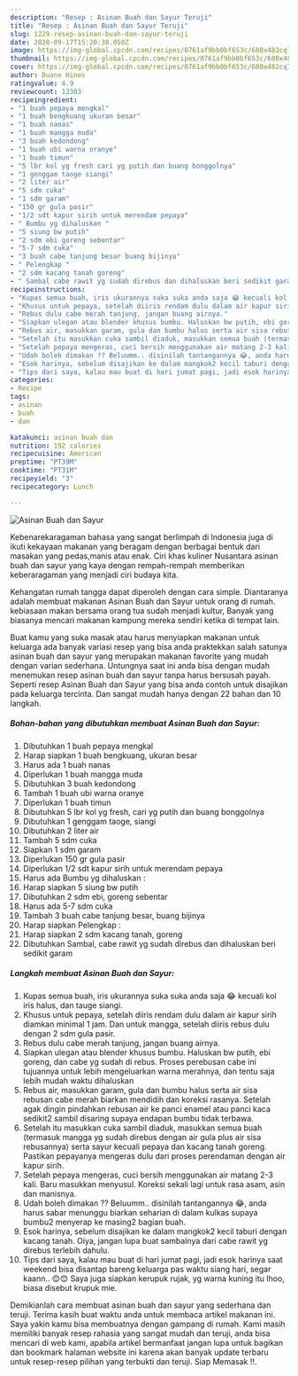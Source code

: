 ```yaml
---
description: "Resep : Asinan Buah dan Sayur Teruji"
title: "Resep : Asinan Buah dan Sayur Teruji"
slug: 1229-resep-asinan-buah-dan-sayur-teruji
date: 2020-09-17T15:20:38.050Z
image: https://img-global.cpcdn.com/recipes/0761af9bb0bf653c/680x482cq70/asinan-buah-dan-sayur-foto-resep-utama.jpg
thumbnail: https://img-global.cpcdn.com/recipes/0761af9bb0bf653c/680x482cq70/asinan-buah-dan-sayur-foto-resep-utama.jpg
cover: https://img-global.cpcdn.com/recipes/0761af9bb0bf653c/680x482cq70/asinan-buah-dan-sayur-foto-resep-utama.jpg
author: Duane Hines
ratingvalue: 4.9
reviewcount: 13303
recipeingredient:
- "1 buah pepaya mengkal"
- "1 buah bengkuang ukuran besar"
- "1 buah nanas"
- "1 buah mangga muda"
- "3 buah kedondong"
- "1 buah ubi warna oranye"
- "1 buah timun"
- "5 lbr kol yg fresh cari yg putih dan buang bonggolnya"
- "1 genggam taoge siangi"
- "2 liter air"
- "5 sdm cuka"
- "1 sdm garam"
- "150 gr gula pasir"
- "1/2 sdt kapur sirih untuk merendam pepaya"
- " Bumbu yg dihaluskan "
- "5 siung bw putih"
- "2 sdm ebi goreng sebentar"
- "5-7 sdm cuka"
- "3 buah cabe tanjung besar buang bijinya"
- " Pelengkap "
- "2 sdm kacang tanah goreng"
- " Sambal cabe rawit yg sudah direbus dan dihaluskan beri sedikit garam"
recipeinstructions:
- "Kupas semua buah, iris ukurannya suka suka anda saja 😂 kecuali kol iris halus, dan tauge siangi."
- "Khusus untuk pepaya, setelah diiris rendam dulu dalam air kapur sirih diamkan minimal 1 jam. Dan untuk mangga, setelah diiris rebus dulu dengan 2 sdm gula pasir."
- "Rebus dulu cabe merah tanjung, jangan buang airnya."
- "Siapkan ulegan atau blender khusus bumbu. Haluskan bw putih, ebi goreng, dan cabe yg sudah di rebus. Proses perebusan cabe ini tujuannya untuk lebih mengeluarkan warna merahnya, dan tentu saja lebih mudah waktu dihaluskan"
- "Rebus air, masukkan garam, gula dan bumbu halus serta air sisa rebusan cabe merah biarkan mendidih dan koreksi rasanya. Setelah agak dingin pindahkan rebusan air ke panci enamel atau panci kaca sedikit2 sambil disaring supaya endapan bumbu tidak terbawa."
- "Setelah itu masukkan cuka sambil diaduk, masukkan semua buah (termasuk mangga yg sudah direbus dengan air gula plus air sisa rebusannya) serta sayur kecuali pepaya dan kacang tanah goreng. Pastikan pepayanya mengeras dulu dari proses perendaman dengan air kapur sirih."
- "Setelah pepaya mengeras, cuci bersih menggunakan air matang 2-3 kali. Baru masukkan menyusul. Koreksi sekali lagi untuk rasa asam, asin dan manisnya."
- "Udah boleh dimakan ?? Beluumm.. disinilah tantangannya 😂, anda harus sabar menunggu biarkan seharian di dalam kulkas supaya bumbu2 menyerap ke masing2 bagian buah."
- "Esok harinya, sebelum disajikan ke dalam mangkok2 kecil taburi dengan kacang tanah. Oiya, jangan lupa buat sambalnya dari cabe rawit yg direbus terlebih dahulu."
- "Tips dari saya, kalau mau buat di hari jumat pagi, jadi esok harinya saat weekend bisa disantap bareng keluarga pas waktu siang hari, segar kaann.. 😊😊 Saya juga siapkan kerupuk rujak, yg warna kuning itu lhoo, biasa disebut krupuk mie."
categories:
- Recipe
tags:
- asinan
- buah
- dan

katakunci: asinan buah dan 
nutrition: 192 calories
recipecuisine: American
preptime: "PT39M"
cooktime: "PT31M"
recipeyield: "3"
recipecategory: Lunch

---
```



![Asinan Buah dan Sayur](https://img-global.cpcdn.com/recipes/0761af9bb0bf653c/680x482cq70/asinan-buah-dan-sayur-foto-resep-utama.jpg)

Kebenarekaragaman bahasa yang sangat berlimpah di Indonesia juga di ikuti kekayaan makanan yang beragam dengan berbagai bentuk dari masakan yang pedas,manis atau enak. Ciri khas kuliner Nusantara asinan buah dan sayur yang kaya dengan rempah-rempah memberikan keberaragaman yang menjadi ciri budaya kita.




Kehangatan rumah tangga dapat diperoleh dengan cara simple. Diantaranya adalah membuat makanan Asinan Buah dan Sayur untuk orang di rumah. kebiasaan makan bersama orang tua sudah menjadi kultur, Banyak yang biasanya mencari makanan kampung mereka sendiri ketika di tempat lain.

Buat kamu yang suka masak atau harus menyiapkan makanan untuk keluarga ada banyak variasi resep yang bisa anda praktekkan salah satunya asinan buah dan sayur yang merupakan makanan favorite yang mudah dengan varian sederhana. Untungnya saat ini anda bisa dengan mudah menemukan resep asinan buah dan sayur tanpa harus bersusah payah.
Seperti resep Asinan Buah dan Sayur yang bisa anda contoh untuk disajikan pada keluarga tercinta. Dan sangat mudah hanya dengan 22 bahan dan 10 langkah.


<!--inarticleads1-->

##### Bahan-bahan yang dibutuhkan membuat Asinan Buah dan Sayur:

1. Dibutuhkan 1 buah pepaya mengkal
1. Harap siapkan 1 buah bengkuang, ukuran besar
1. Harus ada 1 buah nanas
1. Diperlukan 1 buah mangga muda
1. Dibutuhkan 3 buah kedondong
1. Tambah 1 buah ubi warna oranye
1. Diperlukan 1 buah timun
1. Dibutuhkan 5 lbr kol yg fresh, cari yg putih dan buang bonggolnya
1. Dibutuhkan 1 genggam taoge, siangi
1. Dibutuhkan 2 liter air
1. Tambah 5 sdm cuka
1. Siapkan 1 sdm garam
1. Diperlukan 150 gr gula pasir
1. Diperlukan 1/2 sdt kapur sirih untuk merendam pepaya
1. Harus ada  Bumbu yg dihaluskan :
1. Harap siapkan 5 siung bw putih
1. Dibutuhkan 2 sdm ebi, goreng sebentar
1. Harus ada 5-7 sdm cuka
1. Tambah 3 buah cabe tanjung besar, buang bijinya
1. Harap siapkan  Pelengkap :
1. Harap siapkan 2 sdm kacang tanah, goreng
1. Dibutuhkan  Sambal, cabe rawit yg sudah direbus dan dihaluskan beri sedikit garam




<!--inarticleads2-->

##### Langkah membuat  Asinan Buah dan Sayur:

1. Kupas semua buah, iris ukurannya suka suka anda saja 😂 kecuali kol iris halus, dan tauge siangi.
1. Khusus untuk pepaya, setelah diiris rendam dulu dalam air kapur sirih diamkan minimal 1 jam. Dan untuk mangga, setelah diiris rebus dulu dengan 2 sdm gula pasir.
1. Rebus dulu cabe merah tanjung, jangan buang airnya.
1. Siapkan ulegan atau blender khusus bumbu. Haluskan bw putih, ebi goreng, dan cabe yg sudah di rebus. Proses perebusan cabe ini tujuannya untuk lebih mengeluarkan warna merahnya, dan tentu saja lebih mudah waktu dihaluskan
1. Rebus air, masukkan garam, gula dan bumbu halus serta air sisa rebusan cabe merah biarkan mendidih dan koreksi rasanya. Setelah agak dingin pindahkan rebusan air ke panci enamel atau panci kaca sedikit2 sambil disaring supaya endapan bumbu tidak terbawa.
1. Setelah itu masukkan cuka sambil diaduk, masukkan semua buah (termasuk mangga yg sudah direbus dengan air gula plus air sisa rebusannya) serta sayur kecuali pepaya dan kacang tanah goreng. Pastikan pepayanya mengeras dulu dari proses perendaman dengan air kapur sirih.
1. Setelah pepaya mengeras, cuci bersih menggunakan air matang 2-3 kali. Baru masukkan menyusul. Koreksi sekali lagi untuk rasa asam, asin dan manisnya.
1. Udah boleh dimakan ?? Beluumm.. disinilah tantangannya 😂, anda harus sabar menunggu biarkan seharian di dalam kulkas supaya bumbu2 menyerap ke masing2 bagian buah.
1. Esok harinya, sebelum disajikan ke dalam mangkok2 kecil taburi dengan kacang tanah. Oiya, jangan lupa buat sambalnya dari cabe rawit yg direbus terlebih dahulu.
1. Tips dari saya, kalau mau buat di hari jumat pagi, jadi esok harinya saat weekend bisa disantap bareng keluarga pas waktu siang hari, segar kaann.. 😊😊 Saya juga siapkan kerupuk rujak, yg warna kuning itu lhoo, biasa disebut krupuk mie.




Demikianlah cara membuat asinan buah dan sayur yang sederhana dan teruji. Terima kasih buat waktu anda untuk membaca artikel makanan ini. Saya yakin kamu bisa membuatnya dengan gampang di rumah. Kami masih memiliki banyak resep rahasia yang sangat mudah dan teruji, anda bisa mencari di web kami, apabila artikel bermanfaat jangan lupa untuk bagikan dan bookmark halaman website ini karena akan banyak update terbaru untuk resep-resep pilihan yang terbukti dan teruji. Siap Memasak !!. 
